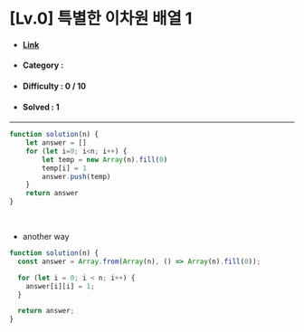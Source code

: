 # [Lv.0] 특별한 이차원 배열 1
* #### [Link](https://school.programmers.co.kr/learn/courses/30/lessons/181833)
* #### Category : 
* #### Difficulty : 0 / 10  
* #### Solved : 1

<hr />

```js
function solution(n) {
    let answer = []
    for (let i=0; i<n; i++) {
        let temp = new Array(n).fill(0)
        temp[i] = 1
        answer.push(temp)
    }
    return answer
}
```

<br />

* another way
```js
function solution(n) {
  const answer = Array.from(Array(n), () => Array(n).fill(0));

  for (let i = 0; i < n; i++) {
    answer[i][i] = 1;
  }

  return answer;
}
```